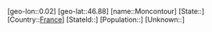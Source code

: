 ﻿---
location: [46.88,0.02]
type: City
tags:
- geo/City


SpocWebEntityId: 32550
isDeleted: false
confidential: public

---
[geo-lon::0.02]
[geo-lat::46.88]
[name::Moncontour]
[State::]
[Country::[France](geo/Continent/Europe/France.md)]
[StateId::]
[Population::]
[Unknown::]

